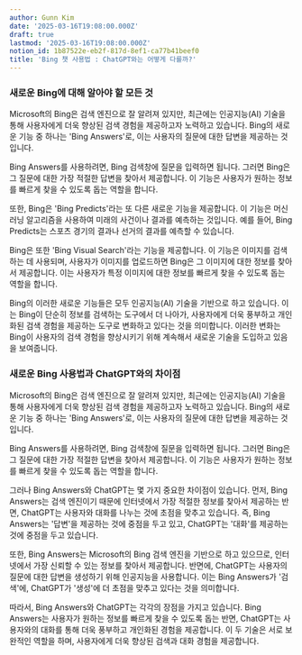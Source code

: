 ```yaml
---
author: Gunn Kim
date: '2025-03-16T19:08:00.000Z'
draft: true
lastmod: '2025-03-16T19:08:00.000Z'
notion_id: 1b87522e-eb2f-817d-8ef1-ca77b41beef0
title: 'Bing 챗 사용법 : ChatGPT와는 어떻게 다를까?'
---
```


### 새로운 Bing에 대해 알아야 할 모든 것

Microsoft의 Bing은 검색 엔진으로 잘 알려져 있지만, 최근에는 인공지능(AI) 기술을 통해 사용자에게 더욱 향상된 검색 경험을 제공하고자 노력하고 있습니다. Bing의 새로운 기능 중 하나는 'Bing Answers'로, 이는 사용자의 질문에 대한 답변을 제공하는 것입니다.

Bing Answers를 사용하려면, Bing 검색창에 질문을 입력하면 됩니다. 그러면 Bing은 그 질문에 대한 가장 적절한 답변을 찾아서 제공합니다. 이 기능은 사용자가 원하는 정보를 빠르게 찾을 수 있도록 돕는 역할을 합니다.

또한, Bing은 'Bing Predicts'라는 또 다른 새로운 기능을 제공합니다. 이 기능은 머신러닝 알고리즘을 사용하여 미래의 사건이나 결과를 예측하는 것입니다. 예를 들어, Bing Predicts는 스포츠 경기의 결과나 선거의 결과를 예측할 수 있습니다.

Bing은 또한 'Bing Visual Search'라는 기능을 제공합니다. 이 기능은 이미지를 검색하는 데 사용되며, 사용자가 이미지를 업로드하면 Bing은 그 이미지에 대한 정보를 찾아서 제공합니다. 이는 사용자가 특정 이미지에 대한 정보를 빠르게 찾을 수 있도록 돕는 역할을 합니다.

Bing의 이러한 새로운 기능들은 모두 인공지능(AI) 기술을 기반으로 하고 있습니다. 이는 Bing이 단순히 정보를 검색하는 도구에서 더 나아가, 사용자에게 더욱 풍부하고 개인화된 검색 경험을 제공하는 도구로 변화하고 있다는 것을 의미합니다. 이러한 변화는 Bing이 사용자의 검색 경험을 향상시키기 위해 계속해서 새로운 기술을 도입하고 있음을 보여줍니다.

### 새로운 Bing 사용법과 ChatGPT와의 차이점

Microsoft의 Bing은 검색 엔진으로 잘 알려져 있지만, 최근에는 인공지능(AI) 기술을 통해 사용자에게 더욱 향상된 검색 경험을 제공하고자 노력하고 있습니다. Bing의 새로운 기능 중 하나는 'Bing Answers'로, 이는 사용자의 질문에 대한 답변을 제공하는 것입니다.

Bing Answers를 사용하려면, Bing 검색창에 질문을 입력하면 됩니다. 그러면 Bing은 그 질문에 대한 가장 적절한 답변을 찾아서 제공합니다. 이 기능은 사용자가 원하는 정보를 빠르게 찾을 수 있도록 돕는 역할을 합니다.

그러나 Bing Answers와 ChatGPT는 몇 가지 중요한 차이점이 있습니다. 먼저, Bing Answers는 검색 엔진이기 때문에 인터넷에서 가장 적절한 정보를 찾아서 제공하는 반면, ChatGPT는 사용자와 대화를 나누는 것에 초점을 맞추고 있습니다. 즉, Bing Answers는 '답변'을 제공하는 것에 중점을 두고 있고, ChatGPT는 '대화'를 제공하는 것에 중점을 두고 있습니다.

또한, Bing Answers는 Microsoft의 Bing 검색 엔진을 기반으로 하고 있으므로, 인터넷에서 가장 신뢰할 수 있는 정보를 찾아서 제공합니다. 반면에, ChatGPT는 사용자의 질문에 대한 답변을 생성하기 위해 인공지능을 사용합니다. 이는 Bing Answers가 '검색'에, ChatGPT가 '생성'에 더 초점을 맞추고 있다는 것을 의미합니다.

따라서, Bing Answers와 ChatGPT는 각각의 장점을 가지고 있습니다. Bing Answers는 사용자가 원하는 정보를 빠르게 찾을 수 있도록 돕는 반면, ChatGPT는 사용자와의 대화를 통해 더욱 풍부하고 개인화된 경험을 제공합니다. 이 두 기술은 서로 보완적인 역할을 하며, 사용자에게 더욱 향상된 검색과 대화 경험을 제공합니다.

